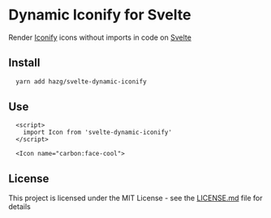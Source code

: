 # Dynamic Iconify for Svelte

Render [Iconify](https://iconify.design) icons without imports in code on [Svelte](https://https://svelte.dev/)

## Install
```bash
  yarn add hazg/svelte-dynamic-iconify
```

## Use
```svelte
  <script>
    import Icon from 'svelte-dynamic-iconify'
  </script>

  <Icon name="carbon:face-cool">
```


## License

This project is licensed under the MIT License - see the [LICENSE.md](LICENSE.md) file for details